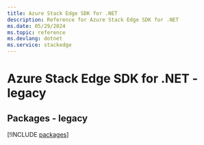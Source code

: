 ```yaml
---
title: Azure Stack Edge SDK for .NET
description: Reference for Azure Stack Edge SDK for .NET
ms.date: 05/29/2024
ms.topic: reference
ms.devlang: dotnet
ms.service: stackedge
---
```

# Azure Stack Edge SDK for .NET - legacy
## Packages - legacy
[!INCLUDE [packages](stack-edge-index.md)]